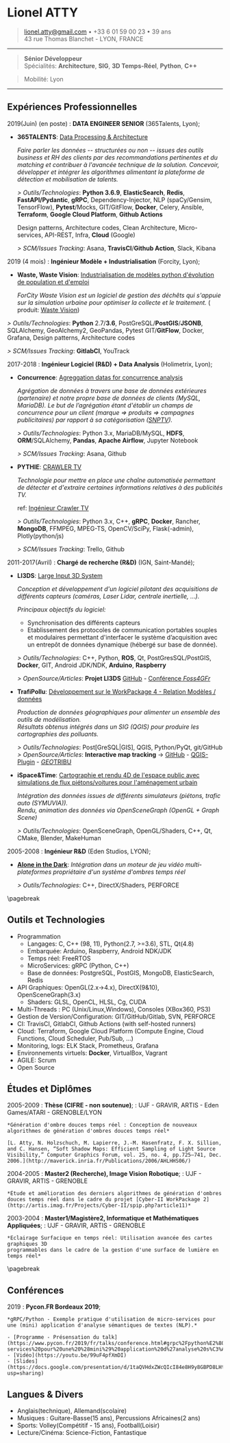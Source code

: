 >
Lionel ATTY
============

> <lionel.atty@gmail.com> • +33 6 01 59 00 23 • 39 ans\
> 43 rue Thomas Blanchet - LYON, FRANCE

----

> **Sénior Développeur** \
> Spécialités: **Architecture**, **SIG**, **3D Temps-Réel**, **Python**, **C++**

> Mobilité: Lyon

----

Expériences Professionnelles
----------------------------

2019(Juin) (en poste)
:   **DATA ENGINEER SENIOR** (365Talents, Lyon);

* **365TALENTS**: [Data Processing & Architecture]()

  *Faire parler les données -- structurées ou non -- issues des outils business et RH des clients par des recommandations pertinentes et du matching et contribuer à l'avancée technique de la solution. Concevoir, développer et intégrer les algorithmes alimentant la plateforme de détection et mobilisation de talents.*

  *> Outils/Technologies*: **Python 3.6.9**, **ElasticSearch**, **Redis**, **FastAPI/Pydantic**, **gRPC**, Dependency-Injector, NLP (spaCy/Gensim, TensorFlow), **Pytest**/Mocks, GIT/GitFlow, **Docker**, Celery, Ansible, **Terraform**, **Google Cloud Platform**, **Github Actions**
  
  Design patterns, Architecture codes, Clean Architecture, Micro-services, API-REST, Infra, **Cloud** (Google)

  *> SCM/Issues Tracking*: Asana, **TravisCI**/**Github Action**, Slack, Kibana

2019 (4 mois)
:   **Ingénieur Modèle + Industrialisation** (Forcity, Lyon);

* **Waste, Waste Vision**: [Industrialisation de modèles python d'évolution de population et d'emploi ]()

     *ForCity Waste Vision est un logiciel de gestion des déchêts qui s'appuie sur la simulation urbaine pour optimiser la collecte et le traitement.* (     produit: [Waste Vision](https://www.forcity.com/forcity-waste-vision-logiciel-optimiser-la-gestion-des-dechets))

 *> Outils/Technologies*: **Python** 2.7/**3.6**, PostGreSQL/**PostGIS**/**JSONB**, SQLAlchemy, GeoAlchemy2, GeoPandas, Pytest
     GIT/**GitFlow**, Docker, Grafana, Design patterns, Architecture codes

 *> SCM/Issues Tracking*: **GitlabCI**, YouTrack

2017-2018
:   **Ingénieur Logiciel (R&D) + Data Analysis** (Holimetrix, Lyon);

* **Concurrence**: [Agreggation datas for concurrence analysis]()

  *Agrégation de données à travers une base de données extérieures (partenaire) et notre propre base de données de clients (MySQL, MariaDB). Le but de l’agrégation étant d'établir un champs de concurrence pour un client (marque => produits => campagnes publicitaires) par rapport à sa catégorisation ([*SNPTV*](https://www.snptv.org/)).*

  *> Outils/Technologies*: Python 3.x, MariaDB/MySQL, **HDFS**, **ORM**/SQLAlchemy, **Pandas**, **Apache Airflow**, Jupyter Notebook

  *> SCM/Issues Tracking*: Asana, Github

* **PYTHIE**: [CRAWLER TV]()

  *Technologie pour mettre en place une chaîne automatisée permettant de détecter et d'extraire certaines informations relatives à des publicités TV.*

  ref: [Ingénieur Crawler TV](https://afia.asso.fr/?job_offer=ingenieur-crawler-tv)

  *> Outils/Technologies*: Python 3.x, C++, **gRPC**, **Docker**, Rancher, **MongoDB**, FFMPEG, MPEG-TS, OpenCV/SciPy, Flask(-admin), Plotly(python/js)

  *> SCM/Issues Tracking*: Trello, Github

2011-2017(Avril)
:   **Chargé de recherche (R&D)** (IGN, Saint-Mandé);

* **LI3DS**: [Large Input 3D System]()

  *Conception et développement d'un logiciel pilotant des acquisitions de différents capteurs (caméras, Laser Lidar, centrale inertielle, ...).*

  *Principaux objectifs du logiciel:*
    - Synchronisation des différents capteurs
    - Etablissement des protocoles de communication portables souples et modulaires permettant d'interfacer le système d’acquisition avec un entrepôt de données dynamique (hébergé sur base de donnée).

  *> Outils/Technologies*: C++, Python, **ROS**, Qt, PostGresSQL/PostGIS, **Docker**, GIT, Android JDK/NDK, **Arduino**, **Raspberry**

  *> OpenSource/Articles*: **Projet LI3DS**
  [GitHub](https://github.com/LI3DS) -
  [Conférence *Foss4GFr*](https://osgeo-fr.github.io/presentations_foss4gfr/2016/J2/Foss4g-li3ds.pdf)

* **TrafiPollu**: [Développement sur le WorkPackage 4 - Relation Modèles / données](https://sites.google.com/site/trafipollu/workpackages/wp4---donnees)

  *Production de données géographiques pour alimenter un ensemble des outils de modélisation. \
  Résultats obtenus intégrés dans un SIG (QGIS) pour produire les cartographies des polluants.*

  *> Outils/Technologies*: Post[GreSQL|GIS], QGIS, Python/PyQt, git/GitHub
  *> OpenSource/Articles*: **Interactive map tracking** -> [GitHub](http://remi-c.github.io/interactive_map_tracking/) - [QGIS-Plugin](https://plugins.qgis.org/plugins/interactive_map_tracking-master/) - [*GEO*TRIBU](http://geotribu.net/node/801)

* **iSpace&Time**: [Cartographie et rendu 4D de l'espace public avec simulations de flux piétons/voitures pour l'aménagement urbain](http://recherche.ign.fr/jr/jr13/JR2013_ISpaceTime.pdf)

  *Intégration des données issues de différents simulateurs (piétons, trafic auto (SYMUVIA)). \
  Rendu, animation des données via OpenSceneGraph (OpenGL + Graph Scene)*

  *> Outils/Technologies*: OpenSceneGraph, OpenGL/Shaders, C++, Qt, CMake, Blender, MakeHuman

2005-2008
:   **Ingénieur R&D** (Eden Studios, LYON);
* [**Alone in the Dark**](https://en.wikipedia.org/wiki/Alone_in_the_Dark_%282008_video_game%29):
  *Intégration dans un moteur de jeu vidéo multi-plateformes propriétaire d'un système d'ombres temps réel*

  *> Outils/Technologies*: C++, DirectX/Shaders, PERFORCE

\pagebreak

Outils et Technologies
----------------------

* Programmation
     * Langages: C, C++ (98, 11), Python(2.7, >=3.6), STL, Qt(4.8)
     * Embarquée: Arduino, Raspberry, Android NDK/JDK
     * Temps réel: FreeRTOS
     * MicroServices: gRPC (Python, C++)
     * Base de données: PostgreSQL, PostGIS, MongoDB, ElasticSearch, Redis
* API Graphiques: OpenGL(2.x->4.x), DirectX(9&10), OpenSceneGraph(3.x)
     * Shaders: GLSL, OpenCL, HLSL, Cg, CUDA
* Multi-Threads : PC (Unix/Linux,Windows), Consoles (XBox360, PS3)
* Gestion de Version/Configuration: GIT/GitHub/Gitlab, SVN, PERFORCE
* CI: TravisCI, GitlabCI, Github Actions (with self-hosted runners)
* Cloud: Terraform, Google Cloud Platform (Compute Engine, Cloud Functions, Cloud Scheduler, Pub/Sub, ...)
* Monitoring, logs: ELK Stack, Prometheus, Grafana
* Environnements virtuels: **Docker**, VirtualBox, Vagrant
* AGILE: Scrum
* Open Source

Études et Diplômes
------------------

2005-2009
:   **Thèse (CIFRE -  non soutenue)**;
:   UJF - GRAVIR, ARTIS - Eden Games/ATARI - GRENOBLE/LYON

    *Génération d'ombre douces temps réel : Conception de nouveaux algorithmes de génération d'ombres douces temps réel*

    [L. Atty, N. Holzschuch, M. Lapierre, J.-M. Hasenfratz, F. X. Sillion, and C. Hansen, “Soft Shadow Maps: Efficient Sampling of Light Source Visibility,” Computer Graphics Forum, vol. 25, no. 4, pp.725–741, Dec. 2006.](http://maverick.inria.fr/Publications/2006/AHLHHS06/)

2004-2005
:   **Master2 (Recherche), Image Vision Robotique**;
:   UJF - GRAVIR, ARTIS - GRENOBLE

    *Étude et amélioration des derniers algorithmes de génération d'ombres douces temps réel dans le cadre du projet [Cyber-II WorkPackage 2](http://artis.imag.fr/Projects/Cyber-II/spip.php?article11)*

2003-2004
:   **Master1/Magistère2, Informatique et Mathématiques Appliquées**;
:   UJF - GRAVIR, ARTIS - GRENOBLE

    *Eclairage Surfacique en temps réel: Utilisation avancée des cartes graphiques 3D
    programmables dans le cadre de la gestion d'une surface de lumière en temps réel*

\pagebreak

Conférences
-----------

2019
:   **Pycon.FR Bordeaux 2019**;
    
    *gRPC/Python - Exemple pratique d'utilisation de micro-services pour une (mini) application d'analyse sémantiques de textes (NLP).*

    - [Programme - Présensation du talk](https://www.pycon.fr/2019/fr/talks/conference.html#grpc%2Fpython%E2%80%AF%3A%20exemple%20pratique%20d%27utilisation%20de%20micro-services%20pour%20une%20%28mini%29%20application%20d%27analyse%20s%C3%A9mantique%20de%20textes%20%28npl%29)
    - [Vidéo](https://youtu.be/99uF4pfXmDI)
    - [Slides](https://docs.google.com/presentation/d/1taQVHdxZWcQIcI84e8H9y8GBPD8LHtt1ALGXvJZgVxo/edit?usp=sharing)

Langues & Divers
----------------
  * Anglais(technique), Allemand(scolaire)
  * Musiques : Guitare-Basse(15 ans), Percussions Africaines(2 ans)
  * Sports: Volley(Compétitif - 15 ans), Football(Loisir)
  * Lecture/Cinéma: Science-Fiction, Fantastique
